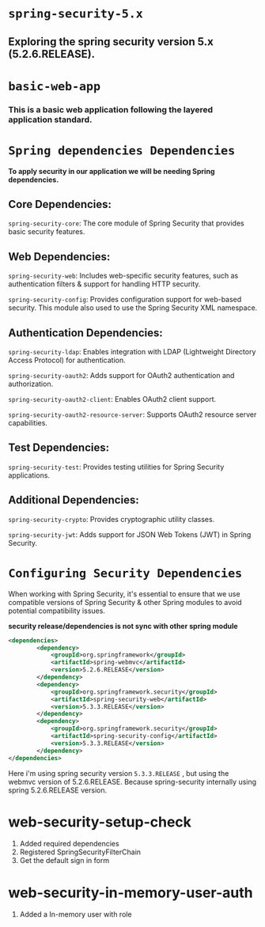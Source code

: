 # `spring-security-5.x`

## Exploring the spring security version 5.x (5.2.6.RELEASE).

# `basic-web-app`

### This is a basic web application following the layered application standard.

# `Spring dependencies Dependencies`

**To apply security in our application we will be needing Spring dependencies.**

## Core Dependencies:

`spring-security-core`: The core module of Spring Security that provides basic security features.

## Web Dependencies:

`spring-security-web`: Includes web-specific security features, such as authentication filters & support for handling HTTP security.

`spring-security-config`: Provides configuration support for web-based security. This module also used to use the Spring Security XML namespace.

## Authentication Dependencies:

`spring-security-ldap`: Enables integration with LDAP (Lightweight Directory Access Protocol) for authentication.

`spring-security-oauth2`: Adds support for OAuth2 authentication and authorization.

`spring-security-oauth2-client`: Enables OAuth2 client support.

`spring-security-oauth2-resource-server`: Supports OAuth2 resource server capabilities.

## Test Dependencies:

`spring-security-test`: Provides testing utilities for Spring Security applications.

## Additional Dependencies:

`spring-security-crypto`: Provides cryptographic utility classes.

`spring-security-jwt`: Adds support for JSON Web Tokens (JWT) in Spring Security.

# `Configuring Security Dependencies`

When working with Spring Security, it's essential to ensure that we use compatible versions of Spring Security & other Spring modules to avoid potential compatibility issues.

**security release/dependencies is not sync with other spring module**

```xml
<dependencies>
        <dependency>
            <groupId>org.springframework</groupId>
            <artifactId>spring-webmvc</artifactId>
            <version>5.2.6.RELEASE</version>
        </dependency>
        <dependency>
            <groupId>org.springframework.security</groupId>
            <artifactId>spring-security-web</artifactId>
            <version>5.3.3.RELEASE</version>
        </dependency>
        <dependency>
            <groupId>org.springframework.security</groupId>
            <artifactId>spring-security-config</artifactId>
            <version>5.3.3.RELEASE</version>
        </dependency>
</dependencies>
```

Here i'm using spring security version `5.3.3.RELEASE` , but using the webmvc version of 5.2.6.RELEASE. Because spring-security internally using spring 5.2.6.RELEASE version.

# web-security-setup-check

1. Added required dependencies
2. Registered SpringSecurityFilterChain
3. Get the default sign in form

# web-security-in-memory-user-auth

1. Added a In-memory user with role

